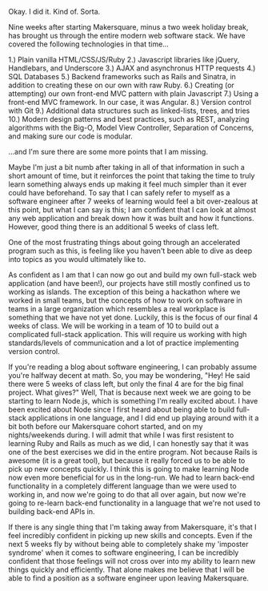 

Okay. I did it. Kind of. Sorta.

Nine weeks after starting Makersquare, minus a two week holiday break, has brought us through the entire modern web software stack. We have covered the following technologies in that time...

1.) Plain vanilla HTML/CSS/JS/Ruby
2.) Javascript libraries like jQuery, Handlebars, and Underscore
3.) AJAX and asynchronus HTTP requests
4.) SQL Databases
5.) Backend frameworks such as Rails and Sinatra, in addition to creating these on our own with raw Ruby.
6.) Creating (or attempting) our own front-end MVC pattern with plain Javascript
7.) Using a front-end MVC framework. In our case, it was Angular.
8.) Version control with Git
9.) Additional data structures such as linked-lists, trees, and tries
10.) Modern design patterns and best practices, such as REST, analyzing algorithms with the Big-O, Model View Controller, Separation of Concerns, and making sure our code is modular.

...and I'm sure there are some more points that I am missing.

Maybe I'm just a bit numb after taking in all of that information in such a short amount of time, but it reinforces the point that taking the time to truly learn something always ends up making it feel much simpler than it ever could have beforehand. To say that I can safely refer to myself as a software engineer after 7 weeks of learning would feel a bit over-zealous at this point, but what I can say is this; I am confident that I can look at almost any web application and break down how it was built and how it functions. However, good thing there is an additional 5 weeks of class left.

One of the most frustrating things about going through an accelerated program such as this, is feeling like you haven't been able to dive as deep into topics as you would ultimately like to.

As confident as I am that I can now go out and build my own full-stack web application (and have been!), our projects have still mostly confined us to working as islands. The exception of this being a hackathon where we worked in small teams, but the concepts of how to work on software in teams in a large organization which resembles a real workplace is something that we have not yet done. Luckily, this is the focus of our final 4 weeks of class. We will be working in a team of 10 to build out a complicated full-stack application. This will require us working with high standards/levels of communication and a lot of practice implementing version control.

If you're reading a blog about software engineering, I can probably assume you're halfway decent at math. So, you may be wondering, "Hey! He said there were 5 weeks of class left, but only the final 4 are for the big final project. What gives?" Well, That is because next week we are going to be starting to learn Node.js, which is something I'm really excited about. I have been excited about Node since I first heard about being able to build full-stack applications in one language, and I did end up playing around with it a bit both before our Makersquare cohort started, and on my nights/weekends during. I will admit that while I was first resistent to learning Ruby and Rails as much as we did, I can honestly say that it was one of the best exercises we did in the entire program. Not because Rails is awesome (it is a great tool), but because it really forced us to be able to pick up new concepts quickly. I think this is going to make learning Node now even more beneficial for us in the long-run. We had to learn back-end functionality in a completely different language than we were used to working in, and now we're going to do that all over again, but now we're going to re-learn back-end functionality in a language that we're not used to building back-end APIs in.

If there is any single thing that I'm taking away from Makersquare, it's that I feel incredibly confident in picking up new skills and concepts. Even if the next 5 weeks fly by without being able to completely shake my 'imposter syndrome' when it comes to software engineering, I can be incredibly confident that those feelings will not cross over into my ability to learn new things quickly and efficiently. That alone makes me believe that I will be able to find a position as a software engineer upon leaving Makersquare.